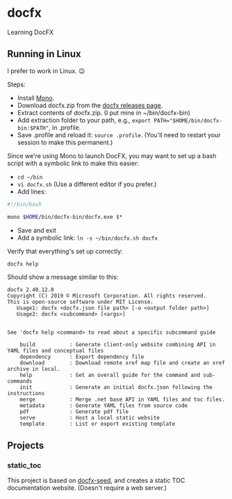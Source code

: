 # docfx

Learning DocFX

## Running in Linux

I prefer to work in Linux.  :wink:

Steps:

* Install [Mono](https://www.mono-project.com/download/stable/).
* Download docfx.zip from the [docfx releases page](https://github.com/dotnet/docfx/releases).
* Extract contents of docfx.zip.  (I put mine in ~/bin/docfx-bin)
* Add extraction folder to your path, e.g., `export PATH="$HOME/bin/docfx-bin:$PATH"`, in .profile.
* Save .profile and reload it: `source .profile`.  (You'll need to restart your session to make this permanent.)

Since we're using Mono to launch DocFX, you may want to set up a bash script with a symbolic link to make this easier:

* `cd ~/bin`
* `vi docfx.sh`  (Use a different editor if you prefer.)
* Add lines:
```bash
#!/bin/bash

mono $HOME/bin/docfx-bin/docfx.exe $*
```
* Save and exit
* Add a symbolic link: `ln -s ~/bin/docfx.sh docfx`

Verify that everything's set up correctly:

```bash
docfx help
```

Should show a message similar to this:

```
docfx 2.40.12.0
Copyright (C) 2019 © Microsoft Corporation. All rights reserved.
This is open-source software under MIT License.
   Usage1: docfx <docfx.json file path> [-o <output folder path>]
   Usage2: docfx <subcommand> [<args>]


See 'docfx help <command> to read about a specific subcommand guide

    build           : Generate client-only website combining API in YAML files and conceptual files
    dependency      : Export dependency file
    download        : Download remote xref map file and create an xref archive in local.
    help            : Get an overall guide for the command and sub-commands
    init            : Generate an initial docfx.json following the instructions
    merge           : Merge .net base API in YAML files and toc files.
    metadata        : Generate YAML files from source code
    pdf             : Generate pdf file
    serve           : Host a local static website
    template        : List or export existing template
```

## Projects
### static_toc

This project is based on [docfx-seed](https://github.com/docascode/docfx-seed), and creates a static TOC documentation website.  (Doesn't require a web server.)
